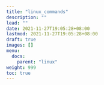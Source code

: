 ```yaml
---
title: "linux_commands"
description: ""
lead: ""
date: 2021-11-27T19:05:28+08:00
lastmod: 2021-11-27T19:05:28+08:00
draft: true
images: []
menu: 
  docs:
    parent: "linux"
weight: 999
toc: true
---
```


